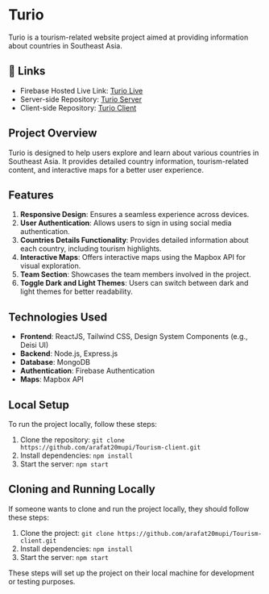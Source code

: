 # Turio

Turio is a tourism-related website project aimed at providing information about countries in Southeast Asia.

## 🔗 Links

- Firebase Hosted Live Link: [Turio Live](https://tourism-web-cd8da.web.app)
- Server-side Repository: [Turio Server](https://github.com/arafat20mupi/Tourism-server.git)
- Client-side Repository: [Turio Client](https://github.com/arafat20mupi/Tourism-client.git)

## Project Overview

Turio is designed to help users explore and learn about various countries in Southeast Asia. It provides detailed country information, tourism-related content, and interactive maps for a better user experience.

## Features

1. **Responsive Design**: Ensures a seamless experience across devices.
2. **User Authentication**: Allows users to sign in using social media authentication.
3. **Countries Details Functionality**: Provides detailed information about each country, including tourism highlights.
4. **Interactive Maps**: Offers interactive maps using the Mapbox API for visual exploration.
5. **Team Section**: Showcases the team members involved in the project.
6. **Toggle Dark and Light Themes**: Users can switch between dark and light themes for better readability.

## Technologies Used

- **Frontend**: ReactJS, Tailwind CSS, Design System Components (e.g., Deisi UI)
- **Backend**: Node.js, Express.js
- **Database**: MongoDB
- **Authentication**: Firebase Authentication
- **Maps**: Mapbox API

## Local Setup

To run the project locally, follow these steps:

1. Clone the repository: `git clone https://github.com/arafat20mupi/Tourism-client.git`
2. Install dependencies: `npm install`
3. Start the server: `npm start`

## Cloning and Running Locally

If someone wants to clone and run the project locally, they should follow these steps:

1. Clone the project: `git clone https://github.com/arafat20mupi/Tourism-client.git`
2. Install dependencies: `npm install`
3. Start the server: `npm start`

These steps will set up the project on their local machine for development or testing purposes.
